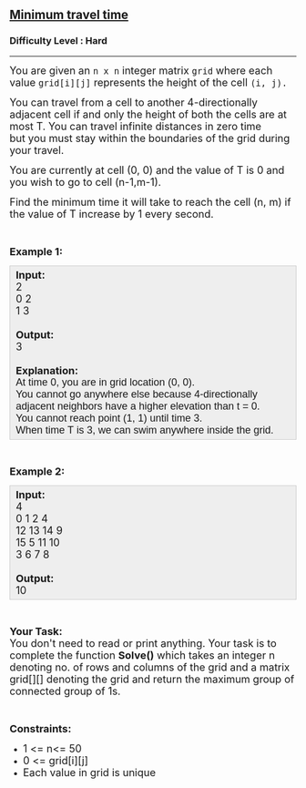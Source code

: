 <h2><a href="https://www.geeksforgeeks.org/problems/minimum-travel-time/1?page=1&difficulty=Hard&status=unsolved&sortBy=accuracy">Minimum travel time</a></h2><h3>Difficulty Level : Hard</h3><hr><div class="problems_problem_content__Xm_eO"><p><span style="font-size: 18px;">You are given an&nbsp;<code>n x n</code>&nbsp;integer matrix&nbsp;<code>grid</code>&nbsp;where each value&nbsp;<code>grid[i][j]</code> represents the height of the&nbsp;cell&nbsp;<code>(i, j).</code></span></p>
<p><span style="font-size: 18px;">You can travel from a cell to another 4-directionally adjacent cell if and only the height of both the cells are at most T. </span><span style="font-size: 18px;">You can travel infinite distances in zero time but&nbsp;you must stay within the boundaries of the grid during your travel.</span></p>
<p><span style="font-size: 18px;">You are currently at cell (0, 0) and the value of T is 0 and you wish to go to cell (n-1,m-1).</span></p>
<p><span style="font-size: 18px;">Find the&nbsp;minimum time it will take to reach the cell (n, m) if the value of T increase by 1 every second.</span></p>
<p>&nbsp;</p>
<p><span style="font-size: 18px;"><strong>Example 1:</strong></span></p>
<div style="background: #eeeeee; border: 1px solid #cccccc; padding: 5px 10px; --darkreader-inline-bgimage: initial; --darkreader-inline-bgcolor: #222426; --darkreader-inline-border-top: #3e4446; --darkreader-inline-border-right: #3e4446; --darkreader-inline-border-bottom: #3e4446; --darkreader-inline-border-left: #3e4446;"><span style="font-size: 18px;"><strong>Input:</strong><br>2<br>0 2<br>1 3<br><br><strong>Output:</strong><br>3<br><br><strong>Explanation:</strong><br><span style="font-family: arial,helvetica,sans-serif;">At time 0, you are in grid location (0, 0).<br>You cannot go anywhere else because 4-directionally adjacent neighbors have a higher elevation than t = 0.<br>You cannot reach point (1, 1) until time 3.<br>When time T&nbsp;is 3, we can swim anywhere inside the grid.</span></span></div>
<p>&nbsp;</p>
<p><span style="font-size: 18px;"><strong>Example 2:</strong></span></p>
<div style="background: #eeeeee; border: 1px solid #cccccc; padding: 5px 10px; --darkreader-inline-bgimage: initial; --darkreader-inline-bgcolor: #222426; --darkreader-inline-border-top: #3e4446; --darkreader-inline-border-right: #3e4446; --darkreader-inline-border-bottom: #3e4446; --darkreader-inline-border-left: #3e4446;"><span style="font-size: 18px;"><strong>Input:</strong><br>4<br>0 1 2 4<br>12 13 14 9<br>15 5&nbsp;11 10<br>3 6 7 8&nbsp;<br><br><strong>Output:</strong><br>10</span></div>
<p>&nbsp;</p>
<p><span style="font-size: 18px;"><strong>Your Task:</strong><br>You don't need to read or print anything. Your task is to complete the function <strong>Solve()</strong> which takes an integer n denoting no. of rows and columns&nbsp;of the grid and a matrix grid[][] denoting the grid and return the maximum group of connected group of 1s.</span></p>
<p>&nbsp;</p>
<p><span style="font-size: 18px;"><strong>Constraints:</strong></span></p>
<ul>
<li><span style="font-size: 18px;">1 &lt;= n&lt;= 50</span></li>
<li><span style="font-size: 18px;">0 &lt;= grid[i][j] </span></li>
<li><span style="font-size: 18px;">Each value in grid is unique</span></li>
</ul>
<p>&nbsp;</p></div>